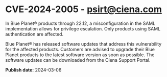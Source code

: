 # CVE-2024-2005 - psirt@ciena.com


In Blue Planet®  products through 22.12, a misconfiguration in the SAML implementation allows for privilege escalation. Only products using SAML authentication are affected.

Blue Planet® has released software updates that address this vulnerability for the affected products. Customers are advised to upgrade their Blue Planet products to the latest software version as soon as possible. The software updates can be downloaded from the Ciena Support Portal.



**Publish date:** 2024-03-06
